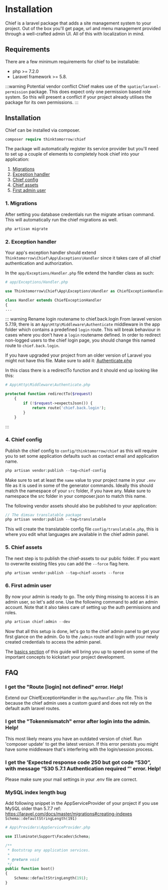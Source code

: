 # Installation
Chief is a laravel package that adds a site management system to your project.
Out of the box you'll get page, url and menu management provided through a well-crafted admin UI. All of this with localization in mind.

## Requirements
There are a few minimum requirements for chief to be installable:
- php >= 7.2.0
- Laravel framework >= 5.8.

:::warning Potential vendor conflict
Chief makes use of the `spatie/laravel-permission` package. This does expect only one permission based role system. So this will present a conflict if your project
already utilises the package for its own permissions.
:::

## Installation
Chief can be installed via composer.

```php 
composer require thinktomorrow/chief
```

The package will automatically register its service provider but you'll need to set up a couple of elements to completely hook chief into your application:

1. [Migrations](#_1-migrations)
2. [Exception handler](#_2-exception-handler)
3. [Chief config](#_4-chief-config)
4. [Chief assets](#_5-chief-assets)
5. [First admin user](#_6-first-admin-user)

### 1. Migrations

After setting you database credentials run the migrate artisan command. This will automatically run the chief migrations as well.
```php
php artisan migrate
```


### 2. Exception handler
Your app's exception handler should extend `Thinktomorrow\Chief\App\Exceptions\Handler` since it takes care of all chief authentication and authorization.

In the `app/Exceptions/Handler.php` file extend the handler class as such:

```php
# app/Exceptions/Handler.php

use Thinktomorrow\Chief\App\Exceptions\Handler as ChiefExceptionHandler;

class Handler extends ChiefExceptionHandler
{
...
```

::: warning Rename login routename to chief.back.login
From laravel version 5.7.19, there is an `App\Http\Middleware\Authenticate` middleware in the app folder which contains a predefined `login` route. This will break behaviour in cases where you don't have a `login` routename defined.
In order to redirect non-logged users to the chief login page, you should change this named route to `chief.back.login`.

If you have upgraded your project from an older version of Laravel you might not have this file.
Make sure to add it: [Authenticate.php](https://github.com/laravel/laravel/blob/master/app/Http/Middleware/Authenticate.php)

In this class there is a redirectTo function and it should end up looking like this:

```php {6}
# App\Http\Middleware\Authenticate.php

protected function redirectTo($request)
    {
        if (!$request->expectsJson()) {
            return route('chief.back.login');
        }
    }
```
:::

### 4. Chief config

Publish the chief config to `config/thinktomorrow/chief` as this will require you to set some application defaults such as
contact email and application name.
```php
php artisan vendor:publish --tag=chief-config
```
Make sure to set at least the `name` value to your project name in your `.env` file as it is used in some of the generator commands. Ideally this should match
the namespace of your `src` folder, if you have any. Make sure to namespace the src folder in your composer.json to match this name.

The following vendor assets should also be published to your application:
```php
// The dimsav translatable package
php artisan vendor:publish --tag=translatable
```

This will create the translatable config file `config/translatable.php`, this is where you edit what languages are available in the chief admin panel.


### 5. Chief assets
The next step is to publish the chief-assets to our public folder.
If you want to overwrite existing files you can add the `--force` flag here.

```php
php artisan vendor:publish --tag=chief-assets --force
```

### 6. First admin user
By now your admin is ready to go. The only thing missing to access it is an admin user, so let's add one. Use the following command to
add an admin account. Note that it also takes care of setting up the auth permissions and roles.
```php
php artisan chief:admin --dev
```

Now that all this setup is done, let's go to the chief admin panel to get your first glance on the admin.
Go to the `/admin` route and login with your newly created credentials to access the admin panel.

The [basics section](./basics.md) of this guide will bring you up to speed on some of the important concepts to kickstart your project development.

## FAQ

### I get the "Route [login] not defined" error. Help!
Extend our ChiefExceptionHandler in the `app/handler.php` file. This is because the chief admin uses a custom guard and does not rely on the default auth laravel routes.

### I get the "Tokenmismatch" error after login into the admin. Help!
This most likely means you have an outdated version of chief. Run 'composer update' to get the latest version.
If this error persists you might have some middleware that's interfering with the login/session process.

### I get the 'Expected response code 250 but got code “530”, with message “530 5.7.1 Authentication required ”' error. Help!
Please make sure your mail settings in your .env file are correct.

### MySQL index length bug
Add following snippet in the AppServiceProvider of your project if you use MySQL older than 5.7.7
ref: https://laravel.com/docs/master/migrations#creating-indexes
`Schema::defaultStringLength(191)`

```php
# App\Providers\AppServiceProvider.php

use Illuminate\Support\Facades\Schema;

/**
 * Bootstrap any application services.
 *
 * @return void
 */
public function boot()
{
    Schema::defaultStringLength(191);
}
```
